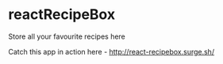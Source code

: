 # reactRecipeBox
Store all your favourite recipes here

Catch this app in action here - http://react-recipebox.surge.sh/
